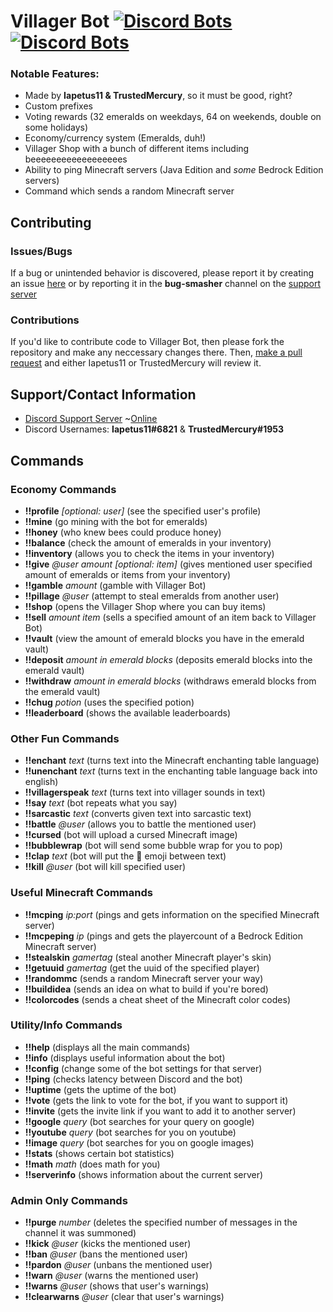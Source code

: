 # **Villager Bot** [![Discord Bots](https://top.gg/api/widget/status/639498607632056321.svg?noavatar=true)](https://top.gg/bot/639498607632056321) [![Discord Bots](https://top.gg/api/widget/servers/639498607632056321.svg?noavatar=true)](https://top.gg/bot/639498607632056321)

### Notable Features:
* Made by **Iapetus11 & TrustedMercury**, so it must be good, right?
* Custom prefixes
* Voting rewards (32 emeralds on weekdays, 64 on weekends, double on some holidays)
* Economy/currency system (Emeralds, duh!)
* Villager Shop with a bunch of different items including beeeeeeeeeeeeeeeeees
* Ability to ping Minecraft servers (Java Edition and *some* Bedrock Edition servers)
* Command which sends a random Minecraft server


## Contributing
### Issues/Bugs
If a bug or unintended behavior is discovered, please report it by creating an issue [here](https://github.com/Villager-Dev/Villager-Bot/issues) or by reporting it in the **bug-smasher** channel on the [support server](https://discord.gg/39DwwUV)

### Contributions
If you'd like to contribute code to Villager Bot, then please fork the repository and make any neccessary changes there. Then, [make a pull request](https://github.com/Villager-Dev/Villager-Bot/pulls) and either Iapetus11 or TrustedMercury will review it.


## Support/Contact Information
* [Discord Support Server](https://discord.gg/39DwwUV) ~[Online](https://img.shields.io/discord/641117791272960031)
* Discord Usernames: **Iapetus11#6821** & **TrustedMercury#1953**

## Commands

### Economy Commands
* __!!profile__ *\[optional: user\]* (see the specified user's profile)
* __!!mine__ (go mining with the bot for emeralds)
* __!!honey__ (who knew bees could produce honey)
* __!!balance__ (check the amount of emeralds in your inventory)
* __!!inventory__ (allows you to check the items in your inventory)
* __!!give__ *@user* *amount* *\[optional: item\]* (gives mentioned user specified amount of emeralds or items from your inventory)
* __!!gamble__ *amount* (gamble with Villager Bot)
* __!!pillage__ *@user* (attempt to steal emeralds from another user)
* __!!shop__ (opens the Villager Shop where you can buy items)
* __!!sell__ *amount item* (sells a specified amount of an item back to Villager Bot)
* __!!vault__ (view the amount of emerald blocks you have in the emerald vault)
* __!!deposit__ *amount in emerald blocks* (deposits emerald blocks into the emerald vault)
* __!!withdraw__ *amount in emerald blocks* (withdraws emerald blocks from the emerald vault)
* __!!chug__ *potion* (uses the specified potion)
* __!!leaderboard__ (shows the available leaderboards)

### Other Fun Commands
* __!!enchant__ *text* (turns text into the Minecraft enchanting table language)
* __!!unenchant__ *text* (turns text in the enchanting table language back into english)
* __!!villagerspeak__ *text* (turns text into villager sounds in text)
* __!!say__ *text* (bot repeats what you say)
* __!!sarcastic__ *text* (converts given text into sarcastic text)
* __!!battle__ *@user* (allows you to battle the mentioned user)
* __!!cursed__ (bot will upload a cursed Minecraft image)
* __!!bubblewrap__ (bot will send some bubble wrap for you to pop)
* __!!clap__ *text* (bot will put the :clap: emoji between text)
* __!!kill__ *@user* (bot will kill specified user)

### Useful Minecraft Commands
* __!!mcping__ *ip:port* (pings and gets information on the specified Minecraft server)
* __!!mcpeping__ *ip* (pings and gets the playercount of a Bedrock Edition Minecraft server)
* __!!stealskin__ *gamertag* (steal another Minecraft player's skin)
* __!!getuuid__ *gamertag* (get the uuid of the specified player)
* __!!randommc__ (sends a random Minecraft server your way)
* __!!buildidea__ (sends an idea on what to build if you're bored)
* __!!colorcodes__ (sends a cheat sheet of the Minecraft color codes)

### Utility/Info Commands
* __!!help__ (displays all the main commands)
* __!!info__ (displays useful information about the bot)
* __!!config__ (change some of the bot settings for that server)
* __!!ping__ (checks latency between Discord and the bot)
* __!!uptime__ (gets the uptime of the bot)
* __!!vote__ (gets the link to vote for the bot, if you want to support it)
* __!!invite__ (gets the invite link if you want to add it to another server)
* __!!google__ *query* (bot searches for your query on google)
* __!!youtube__ *query* (bot searches for you on youtube)
* __!!image__ *query* (bot searches for you on google images)
* __!!stats__ (shows certain bot statistics)
* __!!math__ *math* (does math for you)
* __!!serverinfo__ (shows information about the current server)

### Admin Only Commands
* __!!purge__ *number* (deletes the specified number of messages in the channel it was summoned)
* __!!kick__ *@user* (kicks the mentioned user)
* __!!ban__ *@user* (bans the mentioned user)
* __!!pardon__ *@user* (unbans the mentioned user)
* __!!warn__ *@user* (warns the mentioned user)
* __!!warns__ *@user* (shows that user's warnings)
* __!!clearwarns__ *@user* (clear that user's warnings)
